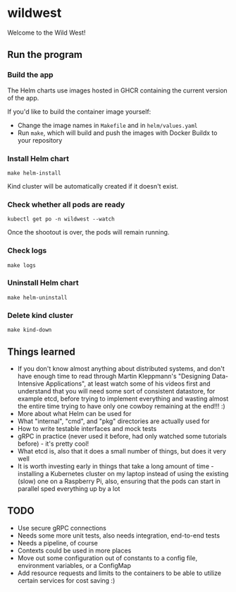 # wildwest

Welcome to the Wild West!

## Run the program

### Build the app
The Helm charts use images hosted in GHCR containing the current version of the app.

If you'd like to build the container image yourself:
- Change the image names in `Makefile` and in `helm/values.yaml`
- Run `make`, which will build and push the images with Docker Buildx to your repository

### Install Helm chart
```
make helm-install
```

Kind cluster will be automatically created if it doesn't exist.

### Check whether all pods are ready
```
kubectl get po -n wildwest --watch
```

Once the shootout is over, the pods will remain running.

### Check logs
```
make logs
```

### Uninstall Helm chart
```
make helm-uninstall
```

### Delete kind cluster
```
make kind-down
```

## Things learned
- If you don't know almost anything about distributed systems, and don't have enough time to read through
Martin Kleppmann's "Designing Data-Intensive Applications", at least watch some of his videos first and understand
that you will need some sort of consistent datastore, for example etcd, before trying to implement everything and
wasting almost the entire time trying to have only one cowboy remaining at the end!!! :)
- More about what Helm can be used for
- What "internal", "cmd", and "pkg" directories are actually used for
- How to write testable interfaces and mock tests
- gRPC in practice (never used it before, had only watched some tutorials before) - it's pretty cool!
- What etcd is, also that it does a small number of things, but does it very well
- It is worth investing early in things that take a long amount of time - installing a Kubernetes cluster on my laptop
instead of using the existing (slow) one on a Raspberry Pi, also, ensuring that the pods can start in parallel sped
everything up by a lot

## TODO
- Use secure gRPC connections
- Needs some more unit tests, also needs integration, end-to-end tests
- Needs a pipeline, of course
- Contexts could be used in more places
- Move out some configuration out of constants to a config file, environment variables, or a ConfigMap
- Add resource requests and limits to the containers to be able to utilize certain services for cost saving :)
